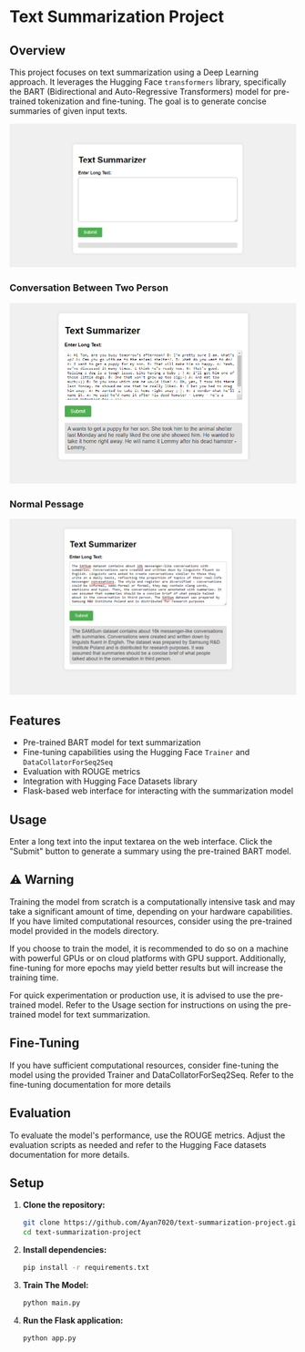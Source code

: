 # Text Summarization Project
 

## Overview

This project focuses on text summarization using a Deep Learning approach. It leverages the Hugging Face `transformers` library, specifically the BART (Bidirectional and Auto-Regressive Transformers) model for pre-trained tokenization and fine-tuning. The goal is to generate concise summaries of given input texts.

![Alt text](images/text_before.png)
### Conversation Between Two Person
![Alt text](images/text_sum_main.png)
### Normal Pessage
![Alt text](images/Text_after_1.png)


## Features

- Pre-trained BART model for text summarization
- Fine-tuning capabilities using the Hugging Face `Trainer` and `DataCollatorForSeq2Seq`
- Evaluation with ROUGE metrics
- Integration with Hugging Face Datasets library
- Flask-based web interface for interacting with the summarization model

## Usage
Enter a long text into the input textarea on the web interface.
Click the "Submit" button to generate a summary using the pre-trained BART model.

## ⚠️ Warning
Training the model from scratch is a computationally intensive task and may take a significant amount of time, depending on your hardware capabilities. If you have limited computational resources, consider using the pre-trained model provided in the models directory.

If you choose to train the model, it is recommended to do so on a machine with powerful GPUs or on cloud platforms with GPU support. Additionally, fine-tuning for more epochs may yield better results but will increase the training time.

For quick experimentation or production use, it is advised to use the pre-trained model. Refer to the Usage section for instructions on using the pre-trained model for text summarization.

## Fine-Tuning  
If you have sufficient computational resources, consider fine-tuning the model using the provided Trainer and DataCollatorForSeq2Seq. Refer to the fine-tuning documentation for more details

## Evaluation
To evaluate the model's performance, use the ROUGE metrics. Adjust the evaluation scripts as needed and refer to the Hugging Face datasets documentation for more details.

## Setup

1. **Clone the repository:**

   ```bash
   git clone https://github.com/Ayan7020/text-summarization-project.git
   cd text-summarization-project

2. **Install dependencies:**
   ```bash
   pip install -r requirements.txt

3. **Train The Model:**
   ```bash
   python main.py

4. **Run the Flask application:**
   ```bash
   python app.py  
